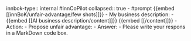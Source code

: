 innbok-type:: internal
#innCoPilot
collapsed:: true
	- #prompt {{embed [[innBoK/unfair-advantage/few shots]]}}
		- My business description:
		- {{embed [[AI business description/content]]}} {{embed [[/content]]}}
		- Action:
		- Propose unfair advantage: 
		- Answer:
		- Please write your respons in a MarkDown code box.




